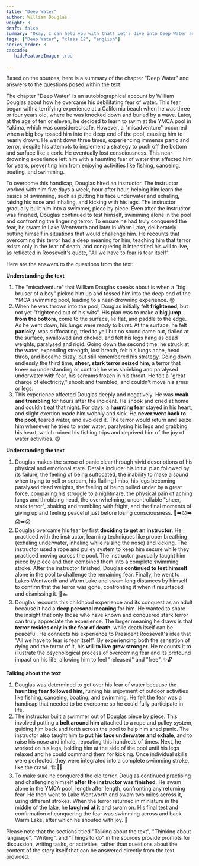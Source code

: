 ```yaml
---
title: "Deep Water"
author: William Douglas
weight: 3
draft: false
summary: "Okay, I can help you with that! Let's dive into Deep Water and the questions related to it ..."
tags: ["Deep Water", "class 12", "english"]
series_order: 3
cascade:
   hideFeatureImage: true

---
```


Based on the sources, here is a summary of the chapter "Deep Water" and answers to the questions posed within the text.

The chapter "Deep Water" is an autobiographical account by William Douglas about how he overcame his debilitating fear of water. This fear began with a terrifying experience at a California beach when he was three or four years old, where he was knocked down and buried by a wave. Later, at the age of ten or eleven, he decided to learn to swim at the YMCA pool in Yakima, which was considered safe. However, a "misadventure" occurred when a big boy tossed him into the deep end of the pool, causing him to nearly drown. He went down three times, experiencing immense panic and terror, despite his attempts to implement a strategy to push off the bottom and surface like a cork. He eventually lost consciousness. This near-drowning experience left him with a haunting fear of water that affected him for years, preventing him from enjoying activities like fishing, canoeing, boating, and swimming.

To overcome this handicap, Douglas hired an instructor. The instructor worked with him five days a week, hour after hour, helping him learn the basics of swimming, such as putting his face underwater and exhaling, raising his nose and inhaling, and kicking with his legs. The instructor gradually built him into a swimmer, piece by piece. Even after the instructor was finished, Douglas continued to test himself, swimming alone in the pool and confronting the lingering terror. To ensure he had truly conquered the fear, he swam in Lake Wentworth and later in Warm Lake, deliberately putting himself in situations that would challenge him. He recounts that overcoming this terror had a deep meaning for him, teaching him that terror exists only in the fear of death, and conquering it intensified his will to live, as reflected in Roosevelt's quote, "All we have to fear is fear itself".

Here are the answers to the questions from the text:

**Understanding the text**
1.  The "misadventure" that William Douglas speaks about is when a "big bruiser of a boy" picked him up and tossed him into the deep end of the YMCA swimming pool, leading to a near-drowning experience. 😟
2.  When he was thrown into the pool, Douglas initially felt **frightened**, but not yet "frightened out of his wits". His plan was to make a **big jump from the bottom**, come to the surface, lie flat, and paddle to the edge. As he went down, his lungs were ready to burst. At the surface, he felt **panicky**, was suffocating, tried to yell but no sound came out, flailed at the surface, swallowed and choked, and felt his legs hang as dead weights, paralysed and rigid. Going down the second time, he struck at the water, expending strength, lost breath, felt his lungs ache, head throb, and became dizzy, but still remembered his strategy. Going down endlessly the third time, **sheer, stark terror seized him**, a terror that knew no understanding or control; he was shrieking and paralysed underwater with fear, his screams frozen in his throat. He felt a "great charge of electricity," shook and trembled, and couldn't move his arms or legs.
3.  This experience affected Douglas deeply and negatively. He was **weak and trembling** for hours after the incident. He shook and cried at home and couldn't eat that night. For days, a **haunting fear** stayed in his heart, and slight exertion made him wobbly and sick. He **never went back to the pool**, feared water, and avoided it. The terror would return and seize him whenever he tried to enter water, paralysing his legs and grabbing his heart, which ruined his fishing trips and deprived him of the joy of water activities. 😨

**Understanding the text**
1.  Douglas makes the sense of panic clear through vivid descriptions of his physical and emotional state. Details include: his initial plan followed by its failure, the feeling of being suffocated, the inability to make a sound when trying to yell or scream, his flailing limbs, his legs becoming paralysed dead weights, the feeling of being pulled under by a great force, comparing his struggle to a nightmare, the physical pain of aching lungs and throbbing head, the overwhelming, uncontrollable "sheer, stark terror", shaking and trembling with fright, and the final moments of giving up and feeling peaceful just before losing consciousness. 🌊➡️😟➡️😱➡️😵
2.  Douglas overcame his fear by first **deciding to get an instructor**. He practiced with the instructor, learning techniques like proper breathing (exhaling underwater, inhaling while raising the nose) and kicking. The instructor used a rope and pulley system to keep him secure while they practiced moving across the pool. The instructor gradually taught him piece by piece and then combined them into a complete swimming stroke. After the instructor finished, Douglas **continued to test himself** alone in the pool to challenge the remaining fear. Finally, he went to Lakes Wentworth and Warm Lake and swam long distances by himself to confirm that the terror was gone, confronting it when it resurfaced and dismissing it. 💪🏊
3.  Douglas recounts this childhood experience and its conquest as an adult because it had a **deep personal meaning** for him. He wanted to share the insight that only those who have known and conquered stark terror can truly appreciate the experience. The larger meaning he draws is that **terror resides only in the fear of death**, while death itself can be peaceful. He connects his experience to President Roosevelt's idea that "All we have to fear is fear itself". By experiencing both the sensation of dying and the terror of it, his **will to live grew stronger**. He recounts it to illustrate the psychological process of overcoming fear and its profound impact on his life, allowing him to feel "released" and "free". ✨🔓

**Talking about the text**
1.  Douglas was determined to get over his fear of water because the **haunting fear followed him**, ruining his enjoyment of outdoor activities like fishing, canoeing, boating, and swimming. He felt the fear was a handicap that needed to be overcome so he could fully participate in life.
2.  The instructor built a swimmer out of Douglas piece by piece. This involved putting a **belt around him** attached to a rope and pulley system, guiding him back and forth across the pool to help him shed panic. The instructor also taught him to **put his face underwater and exhale**, and to raise his nose and inhale, repeating this hundreds of times. Next, he worked on his legs, holding him at the side of the pool until his legs relaxed and he could command them for kicking. Once individual skills were perfected, they were integrated into a complete swimming stroke, like the crawl. 🏗️🏊‍♂️
3.  To make sure he conquered the old terror, Douglas continued practising and challenging himself **after the instructor was finished**. He swam alone in the YMCA pool, length after length, confronting any returning fear. He then went to Lake Wentworth and swam two miles across it, using different strokes. When the terror returned in miniature in the middle of the lake, he **laughed at it** and swam on. His final test and confirmation of conquering the fear was swimming across and back Warm Lake, after which he shouted with joy. 🎉

Please note that the sections titled "Talking about the text", "Thinking about language", "Writing", and "Things to do" in the sources provide prompts for discussion, writing tasks, or activities, rather than questions about the content of the story itself that can be answered directly from the text provided.